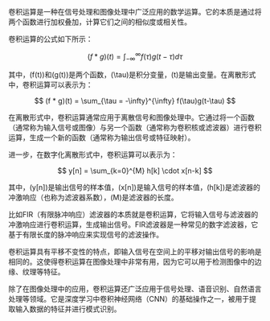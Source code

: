 卷积运算是一种在信号处理和图像处理中广泛应用的数学运算。它的本质是通过将两个函数进行加权叠加，计算它们之间的相似度或相关性。

卷积运算的公式如下所示：

$$ (f * g)(t) = \int_{-\infty}^{\infty} f(\tau)g(t-\tau) d\tau $$

其中，\(f(t)\)和\(g(t)\)是两个函数，\(\tau\)是积分变量，\(t\)是输出变量。在离散形式中，卷积运算可以表示为：

$$ (f * g)(t) = \sum_{\tau = -\infty}^{\infty} f(\tau)g(t-\tau) $$

在离散形式中，卷积运算通常应用于离散信号和图像处理中。它通过将一个函数（通常称为输入信号或图像）与另一个函数（通常称为卷积核或滤波器）进行卷积运算，生成一个新的函数（通常称为输出信号或特征映射）。

进一步，在数字化离散形式中，卷积运算可以表示为：

$$ y[n] = \sum_{k=0}^{M} h[k] \cdot x[n-k] $$

其中，\(y[n]\)是输出信号的样本值，\(x[n]\)是输入信号的样本值，\(h[k]\)是滤波器的冲激响应（也称为滤波器系数），\(M\)是滤波器的长度。

比如FIR（有限脉冲响应）滤波器的本质就是卷积运算，它将输入信号与滤波器的冲激响应进行卷积运算，生成输出信号。FIR滤波器是一种常见的数字滤波器，它基于有限长度的脉冲响应来实现信号的滤波操作。

卷积运算具有平移不变性的特点，即输入信号在空间上的平移对输出信号的影响是相同的。这使得卷积运算在图像处理中非常有用，因为它可以用于检测图像中的边缘、纹理等特征。

除了在图像处理中的应用，卷积运算还广泛应用于信号处理、语音识别、自然语言处理等领域。它是深度学习中卷积神经网络（CNN）的基础操作之一，被用于提取输入数据的特征并进行模式识别。